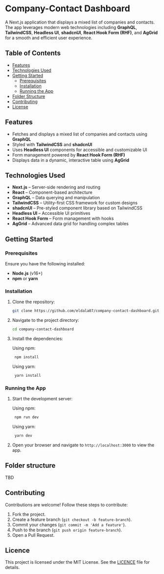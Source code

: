 # **Company-Contact Dashboard**

A Next.js application that displays a mixed list of companies and contacts. The app leverages modern web technologies including **GraphQL**, **TailwindCSS**, **Headless UI**, **shadcnUI**, **React Hook Form (RHF)**, and **AgGrid** for a smooth and efficient user experience.

## **Table of Contents**

- [Features](#features)
- [Technologies Used](#technologies-used)
- [Getting Started](#getting-started)
  - [Prerequisites](#prerequisites)
  - [Installation](#installation)
  - [Running the App](#running-the-app)
- [Folder Structure](#folder-structure)
- [Contributing](#contributing)
- [License](#license)

## **Features**

- Fetches and displays a mixed list of companies and contacts using **GraphQL**
- Styled with **TailwindCSS** and **shadcnUI**
- Uses **Headless UI** components for accessible and customizable UI
- Form management powered by **React Hook Form (RHF)**
- Displays data in a dynamic, interactive table using **AgGrid**

## **Technologies Used**

- **Next.js** – Server-side rendering and routing
- **React** – Component-based architecture
- **GraphQL** – Data querying and manipulation
- **TailwindCSS** – Utility-first CSS framework for custom designs
- **shadcnUI** – Pre-styled component library based on TailwindCSS
- **Headless UI** – Accessible UI primitives
- **React Hook Form** – Form management with hooks
- **AgGrid** – Advanced data grid for handling complex tables

## **Getting Started**

### **Prerequisites**

Ensure you have the following installed:

- **Node.js** (v16+)
- **npm** or **yarn**

### **Installation**

1. Clone the repository:

   ```bash
   git clone https://github.com/eldala07/company-contact-dashboard.git
   ```

2. Navigate to the project directory:

   ```bash
   cd company-contact-dashboard
   ```

3. Install the dependencies:

   Using npm:
   ```bash
    npm install
   ```

   Using yarn:
   ```bash
    yarn install
   ```

### **Running the App**

1. Start the development server:

   Using npm:
   ```bash
    npm run dev
   ```

   Using yarn:
   ```bash
    yarn dev
   ```

2. Open your browser and navigate to `http://localhost:3000` to view the app.

## **Folder structure**
TBD

## **Contributing**
Contributions are welcome! Follow these steps to contribute:

1. Fork the project.
2. Create a feature branch (`git checkout -b feature-branch`).
3. Commit your changes (`git commit -m 'Add a feature'`).
4. Push to the branch (`git push origin feature-branch`).
5. Open a Pull Request.

## **Licence**
This project is licensed under the MIT License. See the [LICENCE](https://github.com/eldala07/company-contact-dashboard/new/main?filename=README.md#license) file for details.
